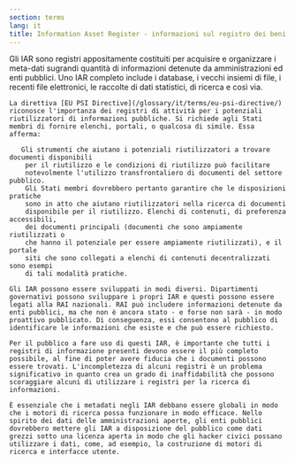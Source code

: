```yaml
---
section: terms
lang: it
title: Information Asset Register - informazioni sul registro dei beni
---
```


Gli IAR sono registri appositamente costituiti per acquisire e organizzare i meta-dati sugrandi quantità di informazioni detenute da amministrazioni ed enti pubblici. Uno IAR completo include i database, i vecchi insiemi di file, i recenti file elettronici, le raccolte di dati statistici, di ricerca e così via.

    La direttiva [EU PSI Directive](/glossary/it/terms/eu-psi-directive/) riconosce l'importanza dei registri di attività per i potenziali riutilizzatori di informazioni pubbliche. Si richiede agli Stati membri di fornire elenchi, portali, o qualcosa di simile. Essa afferma:

       Gli strumenti che aiutano i potenziali riutilizzatori a trovare documenti disponibili
        per il riutilizzo e le condizioni di riutilizzo può facilitare
        notevolmente l'utilizzo transfrontaliero di documenti del settore pubblico.
        Gli Stati membri dovrebbero pertanto garantire che le disposizioni pratiche
        sono in atto che aiutano riutilizzatori nella ricerca di documenti
        disponibile per il riutilizzo. Elenchi di contenuti, di preferenza accessibili,
        dei documenti principali (documenti che sono ampiamente riutilizzati o
        che hanno il potenziale per essere ampiamente riutilizzati), e il portale
        siti che sono collegati a elenchi di contenuti decentralizzati sono esempi
        di tali modalità pratiche.

    Gli IAR possono essere sviluppati in modi diversi. Dipartimenti governativi possono sviluppare i propri IAR e questi possono essere legati alla RAI nazionali. RAI può includere informazioni detenute da enti pubblici, ma che non è ancora stato - e forse non sarà - in modo proattivo pubblicato. Di conseguenza, essi consentono al pubblico di identificare le informazioni che esiste e che può essere richiesto.

    Per il pubblico a fare uso di questi IAR, è importante che tutti i registri di informazione presenti devono essere il più completo possibile, al fine di poter avere fiducia che i documenti possono essere trovati. L'incompletezza di alcuni registri è un problema significativo in quanto crea un grado di inaffidabilità che possono scoraggiare alcuni di utilizzare i registri per la ricerca di informazioni.

    È essenziale che i metadati negli IAR debbano essere globali in modo che i motori di ricerca possa funzionare in modo efficace. Nello spirito dei dati delle amministrazioni aperte, gli enti pubblici dovrebbero mettere gli IAR a disposizione del pubblico come dati grezzi sotto una licenza aperta in modo che gli hacker civici possano utilizzare i dati, come, ad esempio, la costruzione di motori di ricerca e interfacce utente.
